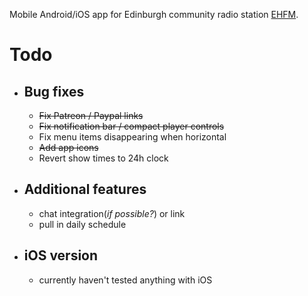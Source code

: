 Mobile Android/iOS app for Edinburgh community radio station [EHFM](https://ehfm.live). 

# Todo
- ## Bug fixes
    - ~~Fix Patreon / Paypal links~~
    - ~~Fix notification bar / compact player controls~~
    - Fix menu items disappearing when horizontal 
    - ~~Add app icons~~
    - Revert show times to 24h clock
- ## Additional features
    - chat integration(_if possible?_) or link
    - pull in daily schedule
- ## iOS version
    - currently haven't tested anything with iOS
